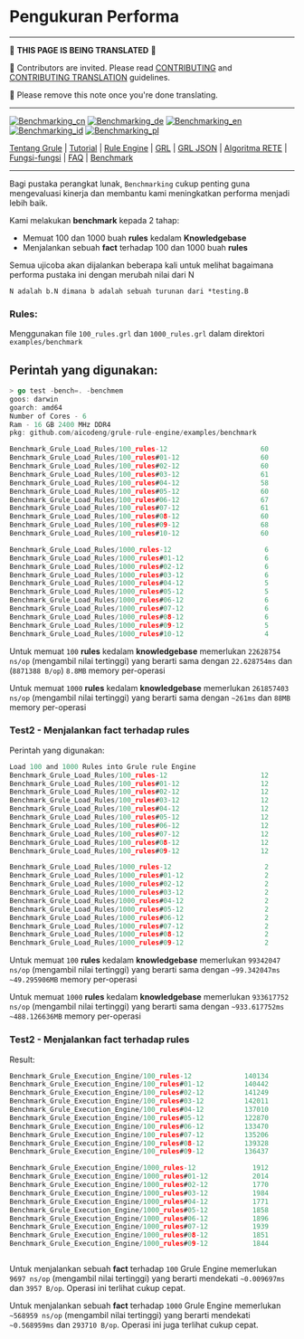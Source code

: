 # Pengukuran Performa

---

:construction:
__THIS PAGE IS BEING TRANSLATED__
:construction:

:construction_worker: Contributors are invited. Please read [CONTRIBUTING](../../CONTRIBUTING.md) and [CONTRIBUTING TRANSLATION](../CONTRIBUTING_TRANSLATION.md) guidelines.

:vulcan_salute: Please remove this note once you're done translating.

---


[![Benchmarking_cn](https://github.com/yammadev/flag-icons/blob/master/png/CN.png?raw=true)](../cn/Benchmarking_cn.md)
[![Benchmarking_de](https://github.com/yammadev/flag-icons/blob/master/png/DE.png?raw=true)](../de/Benchmarking_de.md)
[![Benchmarking_en](https://github.com/yammadev/flag-icons/blob/master/png/GB.png?raw=true)](../en/Benchmarking_en.md)
[![Benchmarking_id](https://github.com/yammadev/flag-icons/blob/master/png/ID.png?raw=true)](../id/Benchmarking_id.md)
[![Benchmarking_pl](https://github.com/yammadev/flag-icons/blob/master/png/PL.png?raw=true)](../pl/Benchmarking_pl.md)

[Tentang Grule](About_id.md) | [Tutorial](Tutorial_id.md) | [Rule Engine](RuleEngine_id.md) | [GRL](GRL_id.md) | [GRL JSON](GRL_JSON_id.md) | [Algoritma RETE](RETE_id.md) | [Fungsi-fungsi](Function_id.md) | [FAQ](FAQ_id.md) | [Benchmark](Benchmarking_id.md)

---

Bagi pustaka perangkat lunak, `Benchmarking` cukup penting guna mengevaluasi kinerja dan membantu kami meningkatkan performa menjadi lebih baik.

Kami melakukan __benchmark__ kepada 2 tahap:
* Memuat 100 dan 1000 buah __rules__ kedalam __Knowledgebase__
* Menjalankan sebuah __fact__ terhadap 100 dan 1000 buah __rules__

Semua ujicoba akan dijalankan beberapa kali untuk melihat bagaimana performa pustaka ini dengan merubah nilai dari N

`N adalah b.N dimana b adalah sebuah turunan dari *testing.B`

### Rules:
Menggunakan file `100_rules.grl` dan `1000_rules.grl` dalam direktori `examples/benchmark`

Perintah yang digunakan:
---
```go
> go test -bench=. -benchmem
goos: darwin
goarch: amd64
Number of Cores - 6
Ram - 16 GB 2400 MHz DDR4
pkg: github.com/aicodeng/grule-rule-engine/examples/benchmark

Benchmark_Grule_Load_Rules/100_rules-12                       60          20968700 ns/op         8871574 B/op     216554 allocs/op
Benchmark_Grule_Load_Rules/100_rules#01-12                    60          20800060 ns/op         8871255 B/op     216552 allocs/op
Benchmark_Grule_Load_Rules/100_rules#02-12                    60          21284699 ns/op         8871410 B/op     216553 allocs/op
Benchmark_Grule_Load_Rules/100_rules#03-12                    61          20414968 ns/op         8871317 B/op     216552 allocs/op
Benchmark_Grule_Load_Rules/100_rules#04-12                    58          20618596 ns/op         8871612 B/op     216554 allocs/op
Benchmark_Grule_Load_Rules/100_rules#05-12                    60          21217303 ns/op         8871294 B/op     216552 allocs/op
Benchmark_Grule_Load_Rules/100_rules#06-12                    67          21312189 ns/op         8871592 B/op     216554 allocs/op
Benchmark_Grule_Load_Rules/100_rules#07-12                    61          20592475 ns/op         8871213 B/op     216552 allocs/op
Benchmark_Grule_Load_Rules/100_rules#08-12                    60          22628754 ns/op         8871388 B/op     216553 allocs/op
Benchmark_Grule_Load_Rules/100_rules#09-12                    68          21192157 ns/op         8871223 B/op     216552 allocs/op
Benchmark_Grule_Load_Rules/100_rules#10-12                    60          21242572 ns/op         8871226 B/op     216552 allocs/op

Benchmark_Grule_Load_Rules/1000_rules-12                       6         209761389 ns/op        88641262 B/op    2141287 allocs/op
Benchmark_Grule_Load_Rules/1000_rules#01-12                    6         204268674 ns/op        88644670 B/op    2141304 allocs/op
Benchmark_Grule_Load_Rules/1000_rules#02-12                    6         210895687 ns/op        88639476 B/op    2141278 allocs/op
Benchmark_Grule_Load_Rules/1000_rules#03-12                    6         214102248 ns/op        88642209 B/op    2141293 allocs/op
Benchmark_Grule_Load_Rules/1000_rules#04-12                    5         268977045 ns/op        88639793 B/op    2141279 allocs/op
Benchmark_Grule_Load_Rules/1000_rules#05-12                    5         211837045 ns/op        88641822 B/op    2141289 allocs/op
Benchmark_Grule_Load_Rules/1000_rules#06-12                    6         221863753 ns/op        88642209 B/op    2141293 allocs/op
Benchmark_Grule_Load_Rules/1000_rules#07-12                    6         223676073 ns/op        88643585 B/op    2141299 allocs/op
Benchmark_Grule_Load_Rules/1000_rules#08-12                    6         224317362 ns/op        88643070 B/op    2141297 allocs/op
Benchmark_Grule_Load_Rules/1000_rules#09-12                    5         241930711 ns/op        88641422 B/op    2141289 allocs/op
Benchmark_Grule_Load_Rules/1000_rules#10-12                    4         261857403 ns/op        88637592 B/op    2141269 allocs/op

```

Untuk memuat `100` __rules__ kedalam __knowledgebase__ memerlukan `22628754 ns/op` (mengambil nilai tertinggi) yang berarti sama dengan `22.628754ms` dan (`8871388 B/op`) `8.8MB` memory per-operasi

Untuk memuat `1000` __rules__ kedalam __knowledgebase__ memerlukan `261857403 ns/op` (mengambil nilai tertinggi) yang berarti sama dengan `~261ms` dan `88MB` memory per-operasi

### Test2 - Menjalankan fact terhadap rules
Perintah yang digunakan:
```go
Load 100 and 1000 Rules into Grule rule Engine
Benchmark_Grule_Load_Rules/100_rules-12                       12          96674568 ns/op        49297966 B/op     731119 allocs/op
Benchmark_Grule_Load_Rules/100_rules#01-12                    12          97915910 ns/op        49293839 B/op     731103 allocs/op
Benchmark_Grule_Load_Rules/100_rules#02-12                    12          97716674 ns/op        49293398 B/op     731129 allocs/op
Benchmark_Grule_Load_Rules/100_rules#03-12                    12          97227219 ns/op        49299542 B/op     731145 allocs/op
Benchmark_Grule_Load_Rules/100_rules#04-12                    12          99342047 ns/op        49295906 B/op     731131 allocs/op
Benchmark_Grule_Load_Rules/100_rules#05-12                    12          98636912 ns/op        49297570 B/op     731228 allocs/op
Benchmark_Grule_Load_Rules/100_rules#06-12                    12          98414282 ns/op        49297168 B/op     731122 allocs/op
Benchmark_Grule_Load_Rules/100_rules#07-12                    12          97733003 ns/op        49299440 B/op     731184 allocs/op
Benchmark_Grule_Load_Rules/100_rules#08-12                    12          98122635 ns/op        49297690 B/op     731132 allocs/op
Benchmark_Grule_Load_Rules/100_rules#09-12                    12          98451525 ns/op        49292262 B/op     731055 allocs/op

Benchmark_Grule_Load_Rules/1000_rules-12                       2         933617752 ns/op        488126636 B/op   7239752 allocs/op
Benchmark_Grule_Load_Rules/1000_rules#01-12                    2         926896605 ns/op        488120920 B/op   7239869 allocs/op
Benchmark_Grule_Load_Rules/1000_rules#02-12                    2         928509980 ns/op        488118076 B/op   7239757 allocs/op
Benchmark_Grule_Load_Rules/1000_rules#03-12                    2         926093793 ns/op        488119492 B/op   7239927 allocs/op
Benchmark_Grule_Load_Rules/1000_rules#04-12                    2         924214904 ns/op        488154840 B/op   7240215 allocs/op
Benchmark_Grule_Load_Rules/1000_rules#05-12                    2         928009912 ns/op        488078180 B/op   7239902 allocs/op
Benchmark_Grule_Load_Rules/1000_rules#06-12                    2         925822584 ns/op        488082700 B/op   7239303 allocs/op
Benchmark_Grule_Load_Rules/1000_rules#07-12                    2         923116273 ns/op        488088032 B/op   7239301 allocs/op
Benchmark_Grule_Load_Rules/1000_rules#08-12                    2         924545950 ns/op        488103888 B/op   7240207 allocs/op
Benchmark_Grule_Load_Rules/1000_rules#09-12                    2         930476936 ns/op        488166652 B/op   7240389 allocs/op


```

Untuk memuat `100` __rules__ kedalam __knowledgebase__ memerlukan `99342047 ns/op` (mengambil nilai tertinggi) yang berarti sama dengan `~99.342047ms` `~49.295906MB` memory per-operasi

Untuk memuat `1000` __rules__ kedalam __knowledgebase__ memerlukan `933617752 ns/op` (mengambil nilai tertinggi) yang berarti sama dengan `~933.617752ms` `~488.126636MB` memory per-operasi

### Test2 - Menjalankan fact terhadap rules
Result:
```go
Benchmark_Grule_Execution_Engine/100_rules-12             140134              8175 ns/op            3939 B/op         59 allocs/op
Benchmark_Grule_Execution_Engine/100_rules#01-12          140442              8240 ns/op            3939 B/op         59 allocs/op
Benchmark_Grule_Execution_Engine/100_rules#02-12          141249              8151 ns/op            3937 B/op         59 allocs/op
Benchmark_Grule_Execution_Engine/100_rules#03-12          142011              8191 ns/op            3935 B/op         59 allocs/op
Benchmark_Grule_Execution_Engine/100_rules#04-12          137010              8226 ns/op            3947 B/op         59 allocs/op
Benchmark_Grule_Execution_Engine/100_rules#05-12          122870              9112 ns/op            3989 B/op         59 allocs/op
Benchmark_Grule_Execution_Engine/100_rules#06-12          133470              9697 ns/op            3957 B/op         59 allocs/op
Benchmark_Grule_Execution_Engine/100_rules#07-12          135206              8210 ns/op            3952 B/op         59 allocs/op
Benchmark_Grule_Execution_Engine/100_rules#08-12          139328              8213 ns/op            3941 B/op         59 allocs/op
Benchmark_Grule_Execution_Engine/100_rules#09-12          136437              8287 ns/op            3949 B/op         59 allocs/op

Benchmark_Grule_Execution_Engine/1000_rules-12              1912            525881 ns/op          273244 B/op       3843 allocs/op
Benchmark_Grule_Execution_Engine/1000_rules#01-12           2014            508415 ns/op          260310 B/op       3651 allocs/op
Benchmark_Grule_Execution_Engine/1000_rules#02-12           1770            568959 ns/op          293710 B/op       4147 allocs/op
Benchmark_Grule_Execution_Engine/1000_rules#03-12           1984            513188 ns/op          263958 B/op       3706 allocs/op
Benchmark_Grule_Execution_Engine/1000_rules#04-12           1771            566971 ns/op          293550 B/op       4145 allocs/op
Benchmark_Grule_Execution_Engine/1000_rules#05-12           1858            541169 ns/op          280695 B/op       3954 allocs/op
Benchmark_Grule_Execution_Engine/1000_rules#06-12           1896            530956 ns/op          275395 B/op       3875 allocs/op
Benchmark_Grule_Execution_Engine/1000_rules#07-12           1939            522682 ns/op          269694 B/op       3790 allocs/op
Benchmark_Grule_Execution_Engine/1000_rules#08-12           1851            545408 ns/op          281652 B/op       3968 allocs/op
Benchmark_Grule_Execution_Engine/1000_rules#09-12           1844            543697 ns/op          282657 B/op       3983 allocs/op



```

Untuk menjalankan sebuah __fact__ terhadap `100` Grule Engine memerlukan `9697 ns/op` (mengambil nilai tertinggi) yang berarti mendekati `~0.009697ms` dan `3957 B/op`. Operasi ini terlihat cukup cepat.

Untuk menjalankan sebuah __fact__ terhadap `1000` Grule Engine memerlukan `~568959 ns/op` (mengambil nilai tertinggi) yang berarti mendekati `~0.568959ms` dan `293710 B/op`. Operasi ini juga terlihat cukup cepat.